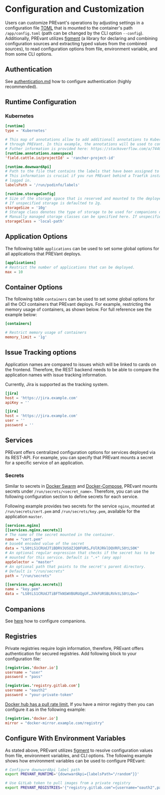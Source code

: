 # Configuration and Customization

Users can customize PREvant's operations by adjusting settings in a
configuration file [TOML](https://github.com/toml-lang/toml) that is mounted to
the container's path `/app/config.toml` (path can be changed by the CLI option
`--config`). Additionally, PREvant utilizes [figment][1] (a library
for declaring and combining configuration sources and extracting typed values
from the combined sources), to read configuration options from file, environment
variable, and from some CLI options.

## Authentication

See [authentication.md](authentication.md) how to configure authentication (highly recommended).

## Runtime Configuration

### Kubernetes

```toml
[runtime]
type = 'Kubernetes'

# This map of annotations allow to add additionall annotations to Kubernetes namespaces that will be created
# through PREVant. In this example, the annotations will be used to connect the namespaces to a Rancher project.
# Futher information is provided here: https://stackoverflow.com/a/74405246/5088458
[runtime.annotations.namespace]
'field.cattle.io/projectId' = 'rancher-project-id'

[runtime.downwardApi]
# Path to the file that contains the labels that have been assigned to the PREvant deployemnt itself.
# This information is crucial if you run PREvant behind a Traefik instance that enforces the user ot be
# logged in.
labelsPath = '/run/podinfo/labels'

[runtime.storageConfig]
# Size of the storage space that is reserved and mounted to the deployed companion with storage.
# If unspecified storage is defaulted to 2g.
storageSize = '10g'
# Storage class denotes the type of storage to be used for companions deployed with storage.
# Manually managed storage classes can be specified here. If unspecified default storage class will be used.
storageClass = 'local-path'
```

## Application Options

The following table `applications` can be used to set some global options for
all applications that PREVant deploys.

```toml
[applications]
# Restrict the number of applications that can be deployed.
max = 10
```

## Container Options

The following table `containers` can be used to set some global options for all the OCI containers that PREvant deploys.
For example, restricting the memory usage of containers, as shown below. For full reference see the example below:

```toml
[containers]

# Restrict memory usage of containers
memory_limit = '1g'
```

## Issue Tracking options

Application names are compared to issues which will be linked to cards on the frontend. Therefore, the REST backend needs to be able to compare the application names with issue tracking information.

Currently, Jira is supported as the tracking system.

```toml
[jira]
host = 'https://jira.example.com'
apiKey = ''
```

```toml
[jira]
host = 'https://jira.example.com'
user = ''
password = ''
```

## Services

PREvant offers centralized configuration options for services deployed via its REST-API. For example, you can specify that PREvant mounts a secret for a specific service of an application.

### Secrets

Similar to secrets in [Docker Swarm](https://docs.docker.com/engine/swarm/secrets/) and [Docker-Compose](https://docs.docker.com/compose/compose-file/#secrets), PREvant mounts secrets under `/run/secrets/<secret_name>`. Therefore, you can use the following configuration section to define secrets for each service.

Following example provides two secrets for the service `nginx`, mounted at `/run/secrets/cert.pem` and `/run/secrets/key.pem`, available for the application `master`.

```toml
[services.nginx]
[[services.nginx.secrets]]
# The name of the secret mounted in the container.
name = "cert.pem"
# base64 encoded value of the secret
data = "LS0tLS1CRUdJTiBDRVJUSUZJQ0FURS…FUlRJRklDQVRFLS0tLS0K"
# An optional regular expression that checks if the secret has to be
# mounted for this service. Default is ".+" (any app)
appSelector = "master"
# An optional path that points to the secret's parent directory.
# Default is "/run/secrets"
path = "/run/secrets"

[[services.nginx.secrets]]
name = "key.pem"
data = "LS0tLS1CRUdJTiBFTkNSWVBURUQgUF…JVkFURSBLRVktLS0tLQo="
```

## Companions

See [here](companions.md) how to configure companions.

## Registries

Private registries require login information, therefore, PREvant offers authentication for secured registries. Add following block to your configuration file:

```toml
[registries.'docker.io']
username = "user"
password = "pass"

[registries.'registry.gitlab.com']
username = "oauth2"
password = "your-private-token"
```

[Docker hub has a pull rate limit.](https://docs.docker.com/docker-hub/download-rate-limit/)
If you have a mirror registry then you can configure it as in the following example:

```toml
[registries.'docker.io']
mirror = "docker-mirror.example.com/registry"
```

## Configure With Environment Variables

As stated above, PREvant utilizes [figment][1] to resolve configuration values from file, environment variables, and CLI options. The following example shows how environment variables can be used to configure PREvant:

```bash
# Configure downwardApi label path
export PREVANT_RUNTIME='{downwardApi={labelsPath="/random"}}'

# Use GitLab token to pull images from a private registry
export PREVANT_REGISTRIES='{"registry.gitlab.com"={username="oauth2",password="your-private-token"}}'
```

[1]: https://docs.rs/figment/latest/figment/#overview
